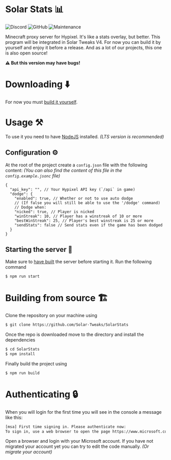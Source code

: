 # Solar Stats 📊
![Discord](https://img.shields.io/discord/880500602910679112?color=404eed&logo=discord&logoColor=%23fff&style=for-the-badge)
![GitHub](https://img.shields.io/github/license/Solar-Tweaks/SolarStats?style=for-the-badge)
![Maintenance](https://img.shields.io/maintenance/yes/2022?style=for-the-badge)

Minecraft proxy server for Hypixel. It's like a stats overlay, but better. This program will be integrated in Solar Tweaks V4. For now you can build it by yourself and enjoy it before a release. And as a lot of our projects, this one is also open source!

**⚠️ But this version may have bugs!**

# Downloading ⬇️
For now you must [build it yourself](#building-from-source-%EF%B8%8F).

# Usage ⚒️

To use it you need to have [NodeJS](https://nodejs.org/en/) installed. *(LTS version is recommended)*

## Configuration ⚙️
At the root of the project create a `config.json` file with the following content: *(You can also find the content of this file in the `config.example.jsonc` file)*
```json5
{
  "api_key": "", // Your Hypixel API key (`/api` in game)
  "dodge": {
    "enabled": true, // Whether or not to use auto dodge
    // (If false you will still be able to use the '/dodge' command)
    // Dodge when:
    "nicked": true, // Player is nicked
    "winStreak": 10, // Player has a winstreak of 10 or more
    "bestWinStreak": 25, // Player's best winstreak is 25 or more
    "sendStats": false // Send stats even if the game has been dodged
  }
}
```

## Starting the server 🚀
Make sure to [have built](#building-from-source-%EF%B8%8F) the server before starting it.
Run the following command
```bash
$ npm run start
```

# Building from source 🏗️
Clone the repository on your machine using
```bash
$ git clone https://github.com/Solar-Tweaks/SolarStats
```
Once the repo is downloaded move to the directory and install the dependencies
```bash
$ cd SolarStats
$ npm install
```
Finally build the project using
```bash
$ npm run build
```

# Authenticating 🔒
When you will login for the first time you will see in the console a message like this:
```bash
[msa] First time signing in. Please authenticate now:
To sign in, use a web browser to open the page https://www.microsoft.com/link and enter the code XXXXXXXX to authenticate.
```
Open a browser and login with your Microsoft account.
If you have not migrated your account yet you can try to edit the code manually. *(Or migrate your account)*